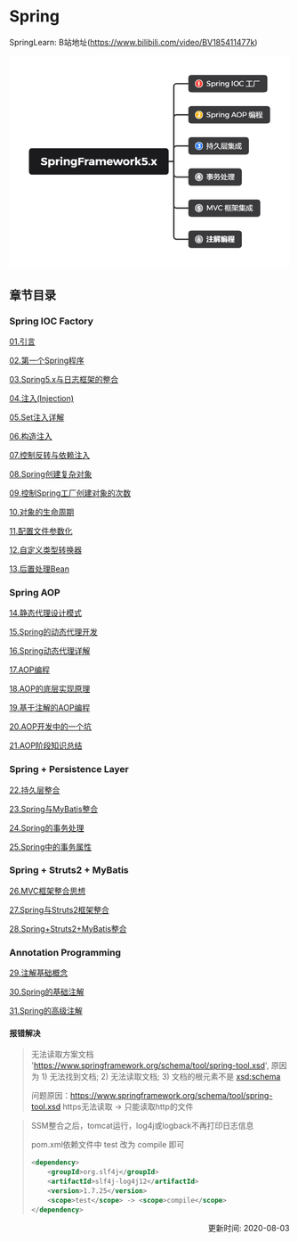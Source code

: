 # Spring
SpringLearn: B站地址(https://www.bilibili.com/video/BV185411477k)

![SpringLearn](./_Images/SpringFramework5.x.png)

## 章节目录
### Spring IOC Factory
[01.引言](./_01_引言.md)  

[02.第一个Spring程序](./_02_第一个Spring程序.md)  

[03.Spring5.x与日志框架的整合](./_03_Spring5.x与日志框架的整合.md)  

[04.注入(Injection)](./_04_注入(Injection).md)  

[05.Set注入详解](./_05_Set注入详解.md)  

[06.构造注入](./_06_构造注入.md)  

[07.控制反转与依赖注入](./_07_控制反转与依赖注入.md)  

[08.Spring创建复杂对象](./_08_Spring创建复杂对象.md)  

[09.控制Spring工厂创建对象的次数](./_09_控制Spring工厂创建对象的次数.md)  

[10.对象的生命周期](./_10_对象的生命周期.md)  

[11.配置文件参数化](./_11_配置文件参数化.md)  

[12.自定义类型转换器](./_12_自定义类型转换器.md)  

[13.后置处理Bean](./_13_后置处理Bean.md)  

### Spring AOP
[14.静态代理设计模式](./_14_静态代理设计模式.md)  

[15.Spring的动态代理开发](./_15_Spring的动态代理开发.md)  

[16.Spring动态代理详解](./_16_Spring动态代理详解.md)  

[17.AOP编程](./_17_AOP编程.md)  

[18.AOP的底层实现原理](./_18_AOP的底层实现原理.md)  

[19.基于注解的AOP编程](./_19_基于注解的AOP编程.md)  

[20.AOP开发中的一个坑](./_20_AOP开发中的一个坑.md)  

[21.AOP阶段知识总结](./_21_AOP阶段知识总结.md)  

### Spring + Persistence Layer
[22.持久层整合](./_22_持久层整合.md)  

[23.Spring与MyBatis整合](./_23_Spring与MyBatis整合.md)  

[24.Spring的事务处理](./_24_Spring的事务处理.md)  

[25.Spring中的事务属性](./_25_Spring中的事务属性.md)  

### Spring + Struts2 + MyBatis
[26.MVC框架整合思想](./_26_MVC框架整合思想.md)  

[27.Spring与Struts2框架整合](./_27_Spring与Struts2框架整合.md)  

[28.Spring+Struts2+MyBatis整合](./_28_Spring+Struts2+MyBatis整合.md)  

### Annotation Programming
[29.注解基础概念](_29_注解基础概念.md)  

[30.Spring的基础注解](_30_Spring的基础注解.md)  

[31.Spring的高级注解](_31_Spring的高级注解.md)  
#### 报错解决

> 无法读取方案文档 'https://www.springframework.org/schema/tool/spring-tool.xsd', 原因为 1) 无法找到文档; 2) 无法读取文档; 3) 文档的根元素不是 <xsd:schema>
>
> 问题原因：https://www.springframework.org/schema/tool/spring-tool.xsd  https无法读取  ->  只能读取http的文件

> SSM整合之后，tomcat运行，log4j或logback不再打印日志信息
>
> pom.xml依赖文件中 test 改为 compile 即可
>
> ```xml
> <dependency>
>     <groupId>org.slf4j</groupId>
>     <artifactId>slf4j-log4j12</artifactId>
>     <version>1.7.25</version>
>     <scope>test</scope> -> <scope>compile</scope>
> </dependency>
> ```

<p align="right">更新时间: 2020-08-03</p>